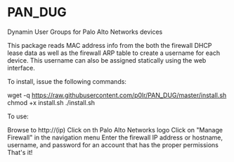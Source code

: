 # PAN_DUG
Dynamin User Groups for Palo Alto Networks devices

This package reads MAC address info from the both the firewall DHCP lease data as well as the firewall ARP table to create a username for each device.  This username can also be assigned statically using the web interface.

To install, issue the following commands:

wget -q https://raw.githubusercontent.com/p0lr/PAN_DUG/master/install.sh
chmod +x install.sh
./install.sh

To use:

Browse to http://(ip)
Click on th Palo Alto Networks logo
Click on "Manage Firewall" in the navigation menu
Enter the firewall IP address or hostname, username, and password for an account that has the proper permissions
That's it!
